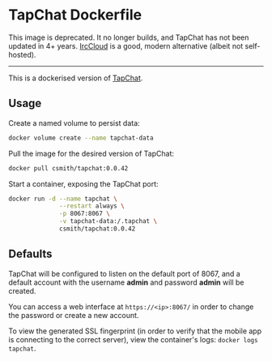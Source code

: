 # TapChat Dockerfile

This image is deprecated. It no longer builds, and TapChat has
not been updated in 4+ years. [IrcCloud](https://irccloud.com/)
is a good, modern alternative (albeit not self-hosted).

----

This is a dockerised version of [TapChat](http://tapchatapp.com/).

## Usage

Create a named volume to persist data:

```bash
docker volume create --name tapchat-data
```

Pull the image for the desired version of TapChat:

```bash
docker pull csmith/tapchat:0.0.42
```

Start a container, exposing the TapChat port:

```bash
docker run -d --name tapchat \
              --restart always \
              -p 8067:8067 \
              -v tapchat-data:/.tapchat \
              csmith/tapchat:0.0.42
```

## Defaults

TapChat will be configured to listen on the default port of 8067,
and a default account with the username **admin** and password
**admin** will be created.

You can access a web interface at `https://<ip>:8067/` in order to
change the password or create a new account.

To view the generated SSL fingerprint (in order to verify that
the mobile app is connecting to the correct server), view the
container's logs: `docker logs tapchat`.
